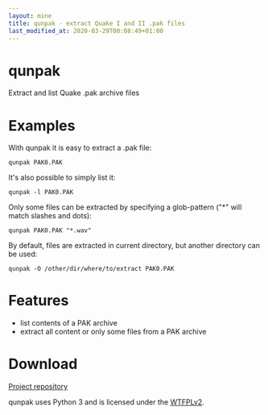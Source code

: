 ```yaml
---
layout: mine
title: qunpak - extract Quake I and II .pak files
last_modified_at: 2020-03-29T00:08:49+01:00
---
```


# qunpak

Extract and list Quake .pak archive files

# Examples

With qunpak it is easy to extract a .pak file:

```
qunpak PAK0.PAK
```

It's also possible to simply list it:

```
qunpak -l PAK0.PAK
```

Only some files can be extracted by specifying a glob-pattern ("*" will match slashes and dots):

```
qunpak PAK0.PAK "*.wav"
```

By default, files are extracted in current directory, but another directory can be used:

```
qunpak -O /other/dir/where/to/extract PAK0.PAK
```

# Features

* list contents of a PAK archive
* extract all content or only some files from a PAK archive

# Download

[Project repository](https://gitlab.com/hydrargyrum/attic/tree/master/qunpak)

qunpak uses Python 3 and is licensed under the [WTFPLv2](../wtfpl).
